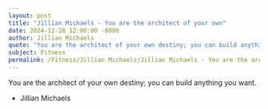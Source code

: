```yaml
---
layout: post
title: "Jillian Michaels - You are the architect of your own"
date: 2024-12-28 12:00:00 -0000
author: Jillian Michaels
quote: "You are the architect of your own destiny; you can build anything you want."
subject: Fitness
permalink: /Fitness/Jillian Michaels/Jillian Michaels - You are the architect of your own
---
```


You are the architect of your own destiny; you can build anything you want.

- Jillian Michaels
